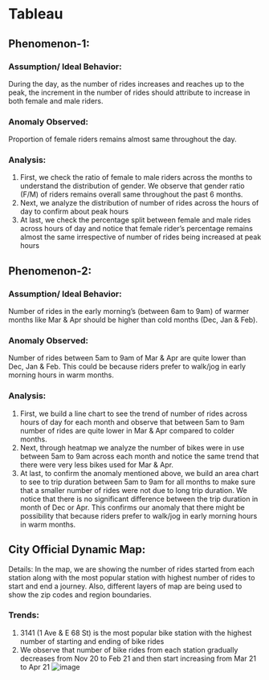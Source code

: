 # Tableau

## Phenomenon-1: 
### Assumption/ Ideal Behavior: 
During the day, as the number of rides increases and reaches up to the peak, the increment in the number of rides should attribute to increase in both female and male riders.
### Anomaly Observed: 
Proportion of female riders remains almost same throughout the day.
### Analysis:
1.	First, we check the ratio of female to male riders across the months to understand the distribution of gender. We observe that gender ratio (F/M) of riders remains overall same throughout the past 6 months.
2.	Next, we analyze the distribution of number of rides across the hours of day to confirm about peak hours
3.	At last, we check the percentage split between female and male rides across hours of day and notice that female rider’s percentage remains almost the same irrespective of number of rides being increased at peak hours

## Phenomenon-2: 
### Assumption/ Ideal Behavior: 
Number of rides in the early morning’s (between 6am to 9am) of warmer months like Mar & Apr should be higher than cold months (Dec, Jan & Feb).
### Anomaly Observed: 
Number of rides between 5am to 9am of Mar & Apr are quite lower than Dec, Jan & Feb. This could be because riders prefer to walk/jog in early morning hours in warm months.
### Analysis:
1.	First, we build a line chart to see the trend of number of rides across hours of day for each month and observe that between 5am to 9am number of rides are quite lower in Mar & Apr compared to colder months.
2.	Next, through heatmap we analyze the number of bikes were in use between 5am to 9am across each month and notice the same trend that there were very less bikes used for Mar & Apr.
3.	At last, to confirm the anomaly mentioned above, we build an area chart to see to trip duration between 5am to 9am for all months to make sure that a smaller number of rides were not due to long trip duration. We notice that there is no significant difference between the trip duration in month of Dec or Apr.
This confirms our anomaly that there might be possibility that because riders prefer to walk/jog in early morning hours in warm months.

## City Official Dynamic Map:
Details: In the map, we are showing the number of rides started from each station along with the most popular station with highest number of rides to start and end a journey. Also, different layers of map are being used to show the zip codes and region boundaries.

### Trends: 
1. 3141 (1 Ave & E 68 St) is the most popular bike station with the highest number of starting and ending of bike rides
2. We observe that number of bike rides from each station gradually decreases from Nov 20 to Feb 21 and then start increasing from Mar 21 to Apr 21
![image](https://user-images.githubusercontent.com/75644803/119278423-879da700-bc25-11eb-8386-be83459cd323.png)
